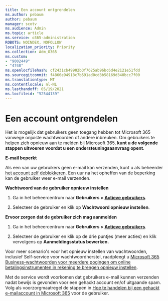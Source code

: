 ```yaml
---
title: Een account ontgrendelen
ms.author: pebaum
author: pebaum
manager: scotv
ms.audience: Admin
ms.topic: article
ms.service: o365-administration
ROBOTS: NOINDEX, NOFOLLOW
localization_priority: Priority
ms.collection: Adm_O365
ms.custom:
- "9002449"
- "4748"
ms.openlocfilehash: cf2431cb49902b3f7625ab96bc6d4e2121e51fdd
ms.sourcegitcommit: f4866e94918c7b591ad0cd3b58169d340bcc7f00
ms.translationtype: MT
ms.contentlocale: nl-NL
ms.lasthandoff: 05/19/2021
ms.locfileid: "52544139"
---
```

# <a name="unlocking-an-account"></a>Een account ontgrendelen

Het is mogelijk dat gebruikers geen toegang hebben tot Microsoft 365 vanwege onjuiste wachtwoorden of andere inbreuken. Om gebruikers te helpen zich opnieuw aan te melden bij Microsoft 365, **kunt u de volgende stappen uitvoeren voordat u een ondersteuningsaanvraag opent**. 

**E-mail beperkt**

Als een van uw gebruikers geen e-mail kan verzenden, kunt u als beheerder [het account zelf deblokkeren](/microsoft-365/security/office-365-security/removing-user-from-restricted-users-portal-after-spam). Een uur na het opheffen van de beperking kan de gebruiker weer e-mail verzenden.

**Wachtwoord van de gebruiker opnieuw instellen**

1. Ga in het beheercentrum naar **Gebruikers > [Actieve gebruikers](https://admin.microsoft.com/Adminportal/Home?source=applauncher#/users)**.

2. Selecteer de gebruiker en klik op **Wachtwoord opnieuw instellen**.

**Ervoor zorgen dat de gebruiker zich mag aanmelden**

1. Ga in het beheercentrum naar **Gebruikers > [Actieve gebruikers](https://admin.microsoft.com/Adminportal/Home?source=applauncher#/users)**.

2. Selecteer de gebruiker en klik op de drie puntjes (meer acties) en klik vervolgens op **Aanmeldingsstatus bewerken.**

Voor meer scenario's voor het opnieuw instellen van wachtwoorden, inclusief Self-service voor wachtwoordherstel, raadpleegt u [Microsoft 365 Business-wachtwoorden voor meerdere pogingen om online betalingsinstrumenten in rekening te brengen opnieuw instellen](/microsoft-365/admin/add-users/reset-passwords).

Met de service wordt voorkomen dat gebruikers e-mail kunnen verzenden nadat bewijs is gevonden voor een gehackt account en/of uitgaande spam. Volg als voorzorgmaatregel de stappen in [Hoe te handelen bij een gehackt e-mailaccount in Microsoft 365](/microsoft-365/security/office-365-security/responding-to-a-compromised-email-account) voor de gebruiker.
